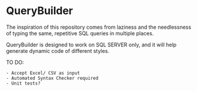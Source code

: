 # QueryBuilder

The inspiration of this repository comes from laziness and the needlessness of typing
the same, repetitive SQL queries in multiple places. 

QueryBuilder is designed to work on SQL SERVER only, and it will help generate dynamic
code of different styles. 


TO DO: 

    - Accept Excel/ CSV as input 
    - Automated Syntax Checker required
    - Unit tests? 
